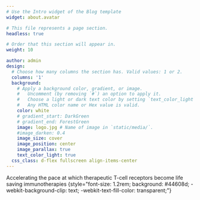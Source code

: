 ```yaml
---
# Use the Intro widget of the Blog template
widget: about.avatar

# This file represents a page section.
headless: true

# Order that this section will appear in.
weight: 10

author: admin
design:
  # Choose how many columns the section has. Valid values: 1 or 2.
  columns: '1'
  background:
    # Apply a background color, gradient, or image.
    #   Uncomment (by removing `#`) an option to apply it.
    #   Choose a light or dark text color by setting `text_color_light`.
    #   Any HTML color name or Hex value is valid.
    color: white
    # gradient_start: DarkGreen
    # gradient_end: ForestGreen
    image: logo.jpg # Name of image in `static/media/`.
    #image_darken: 0.4
    image_size: cover
    image_position: center
    image_parallax: true
    text_color_light: true
  css_class: d-flex fullscreen align-items-center
---
```


Accelerating the pace at which therapeutic T-cell receptors become life saving immunotherapies
{style="font-size: 1.2rem; background: #44608d; -webkit-background-clip: text; -webkit-text-fill-color: transparent;"}
